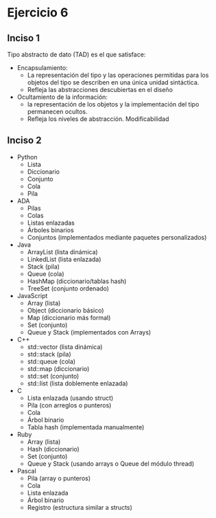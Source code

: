 # Ejercicio 6

## Inciso 1
Tipo abstracto de dato (TAD) es el que satisface: 
- Encapsulamiento: 
  - La representación del tipo y las operaciones permitidas para los objetos del tipo se describen en una única unidad sintáctica.  
  - Refleja las abstracciones descubiertas en el diseño
- Ocultamiento de la información: 
  - la representación de los objetos y la implementación del tipo permanecen ocultos.  
  - Refleja los niveles de abstracción. Modificabilidad

## Inciso 2
- Python
  - Lista
  - Diccionario
  - Conjunto
  - Cola 
  - Pila
- ADA
  - Pilas
  - Colas
  - Listas enlazadas
  - Árboles binarios
  - Conjuntos (implementados mediante paquetes personalizados)
- Java
  - ArrayList (lista dinámica)
  - LinkedList (lista enlazada)
  - Stack (pila)
  - Queue (cola)
  - HashMap (diccionario/tablas hash)
  - TreeSet (conjunto ordenado)
- JavaScript
  - Array (lista)
  - Object (diccionario básico)
  - Map (diccionario más formal)
  - Set (conjunto)
  - Queue y Stack (implementados con Arrays)
- C++
  - std::vector (lista dinámica)
  - std::stack (pila)
  - std::queue (cola)
  - std::map (diccionario)
  - std::set (conjunto)
  - std::list (lista doblemente enlazada)
- C
  - Lista enlazada (usando struct)
  - Pila (con arreglos o punteros)
  - Cola
  - Árbol binario
  - Tabla hash (implementada manualmente)
- Ruby
  - Array (lista)
  - Hash (diccionario)
  - Set (conjunto)
  - Queue y Stack (usando arrays o Queue del módulo thread)
- Pascal
  - Pila (array o punteros)
  - Cola
  - Lista enlazada
  - Árbol binario
  - Registro (estructura similar a structs)